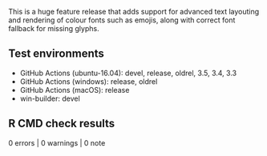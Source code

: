 This is a huge feature release that adds support for advanced text layouting and
rendering of colour fonts such as emojis, along with correct font fallback for
missing glyphs.

## Test environments

* GitHub Actions (ubuntu-16.04): devel, release, oldrel, 3.5, 3.4, 3.3
* GitHub Actions (windows): release, oldrel
* GitHub Actions (macOS): release
* win-builder: devel

## R CMD check results

0 errors | 0 warnings | 0 note
